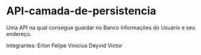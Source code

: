 # API-camada-de-persistencia
Uma API na qual consegue guardar no Banco informações do Usuário e seu endereço.

Integrantes:
Erlon
Felipe
Vinicius
Deyvid
Victor
